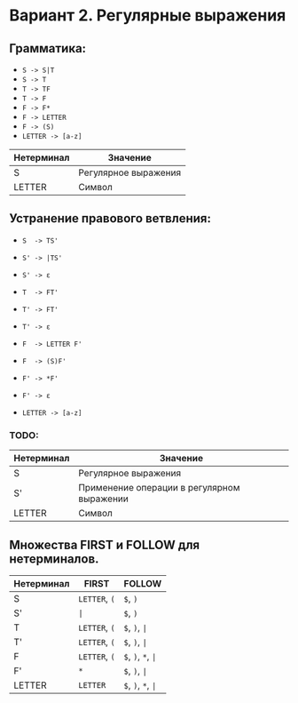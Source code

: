 # Вариант 2. Регулярные выражения
## Грамматика:

* `S -> S|T`
* `S -> T`
* `T -> TF`
* `T -> F`
* `F -> F*`
* `F -> LETTER`
* `F -> (S)`
* `LETTER -> [a-z]`

Нетерминал    | Значение
------------- | -------------
S             | Регулярное выражения
LETTER        | Символ

## Устранение правового ветвления:

* `S  -> TS'`
* `S' -> |TS'`
* `S' -> ε`

* `T  -> FT'`
* `T' -> FT'`
* `T' -> ε`

* `F  -> LETTER F'`
* `F  -> (S)F'`
* `F' -> *F'`
* `F' -> ε`

* `LETTER -> [a-z]`

### TODO:
Нетерминал    | Значение
------------- | -------------
S      | Регулярное выражения
S'     | Применение операции в регулярном выражении
LETTER | Символ


## Множества FIRST и FOLLOW для нетерминалов. 

Нетерминал | FIRST                        | FOLLOW
-----------|------------------------------|-------
S          | `LETTER`, `(`                | `$`, `)`
S'         | <code>&#124;</code>          | `$`, `)`
T          | `LETTER`, `(`                | `$`, `)`, <code>&#124;</code> 
T'         | `LETTER`, `(`                | `$`, `)`, <code>&#124;</code> 
F          | `LETTER`, `(`                | `$`, `)`, `*`, <code>&#124;</code>
F'         | `*`                          | `$`, `)`, <code>&#124;</code>
LETTER     | `LETTER`                     | `$`, `)`, `*`, <code>&#124;</code>
